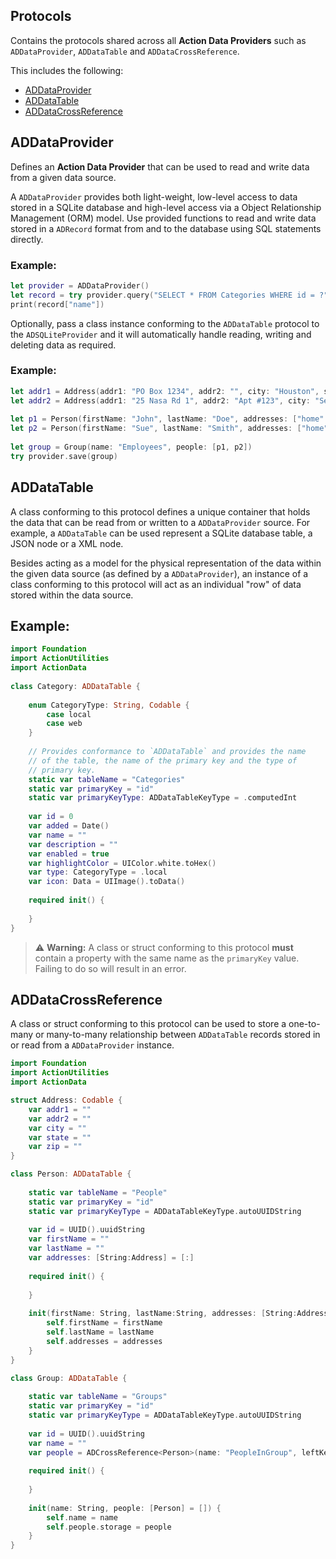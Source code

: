 ## Protocols

Contains the protocols shared across all **Action Data Providers** such as `ADDataProvider`, `ADDataTable` and `ADDataCrossReference`.

This includes the following:

* [ADDataProvider](#ADDataProvider)
* [ADDataTable](#ADDataTable)
* [ADDataCrossReference](#ADDataCrossReference)

<a name="ADDataProvider"></a>
## ADDataProvider

Defines an **Action Data Provider** that can be used to read and write data from a given data source.

A `ADDataProvider` provides both light-weight, low-level access to data stored in a SQLite database and high-level access via a Object Relationship Management (ORM) model. Use provided functions to read and write data stored in a `ADRecord` format from and to the database using SQL statements directly.
 
### Example:
```swift
let provider = ADDataProvider()
let record = try provider.query("SELECT * FROM Categories WHERE id = ?", withParameters: [1])
print(record["name"])
```
 
Optionally, pass a class instance conforming to the `ADDataTable` protocol to the `ADSQLiteProvider` and it will automatically handle reading, writing and deleting data as required.
 
### Example:
```swift
let addr1 = Address(addr1: "PO Box 1234", addr2: "", city: "Houston", state: "TX", zip: "77012")
let addr2 = Address(addr1: "25 Nasa Rd 1", addr2: "Apt #123", city: "Seabrook", state: "TX", zip: "77586")
 
let p1 = Person(firstName: "John", lastName: "Doe", addresses: ["home":addr1, "work":addr2])
let p2 = Person(firstName: "Sue", lastName: "Smith", addresses: ["home":addr1, "work":addr2])
 
let group = Group(name: "Employees", people: [p1, p2])
try provider.save(group)
```

<a name="ADDataProvider"></a>
## ADDataTable

A class conforming to this protocol defines a unique container that holds the data that can be read from or written to a `ADDataProvider` source. For example, a `ADDataTable` can be used represent a SQLite database table, a JSON node or a XML node.
 
Besides acting as a model for the physical representation of the data within the given data source (as defined by a `ADDataProvider`), an instance of a class conforming to this protocol will act as an individual "row" of data stored within the data source.
 
## Example:
```swift
import Foundation
import ActionUtilities
import ActionData
 
class Category: ADDataTable {
	 
	enum CategoryType: String, Codable {
		case local
		case web
	}
	
	// Provides conformance to `ADDataTable` and provides the name
	// of the table, the name of the primary key and the type of
	// primary key.
	static var tableName = "Categories"
	static var primaryKey = "id"
	static var primaryKeyType: ADDataTableKeyType = .computedInt
	 
	var id = 0
	var added = Date()
	var name = ""
	var description = ""
	var enabled = true
	var highlightColor = UIColor.white.toHex()
	var type: CategoryType = .local
	var icon: Data = UIImage().toData()
	 
	required init() {
	 
	}
}
```

> ⚠️ **Warning:** A class or struct conforming to this protocol **must** contain a property with the same name as the `primaryKey` value. Failing to do so will result in an error.

<a name="ADDataCrossReference"></a>
## ADDataCrossReference

A class or struct conforming to this protocol can be used to store a one-to-many or many-to-many relationship between `ADDataTable` records stored in or read from a `ADDataProvider` instance.

```swift
import Foundation
import ActionUtilities
import ActionData

struct Address: Codable {
    var addr1 = ""
    var addr2 = ""
    var city = ""
    var state = ""
    var zip = ""
}

class Person: ADDataTable {
    
    static var tableName = "People"
    static var primaryKey = "id"
    static var primaryKeyType = ADDataTableKeyType.autoUUIDString
    
    var id = UUID().uuidString
    var firstName = ""
    var lastName = ""
    var addresses: [String:Address] = [:]
    
    required init() {
        
    }
    
    init(firstName: String, lastName:String, addresses: [String:Address] = [:]) {
        self.firstName = firstName
        self.lastName = lastName
        self.addresses = addresses
    }
}

class Group: ADDataTable {
    
    static var tableName = "Groups"
    static var primaryKey = "id"
    static var primaryKeyType = ADDataTableKeyType.autoUUIDString
    
    var id = UUID().uuidString
    var name = ""
    var people = ADCrossReference<Person>(name: "PeopleInGroup", leftKeyName: "groupID", rightKeyName: "personID")
    
    required init() {
        
    }
    
    init(name: String, people: [Person] = []) {
        self.name = name
        self.people.storage = people
    }
}
```
